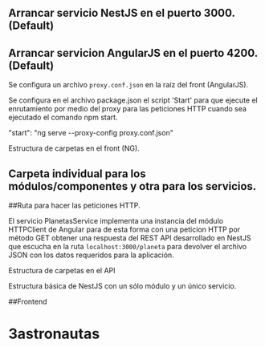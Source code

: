 ## Arrancar servicio NestJS en el puerto 3000. (Default)
## Arrancar servicion AngularJS en el puerto 4200. (Default)

Se configura un archivo `proxy.conf.json` en la raíz del front (AngularJS).

Se configura en el archivo package.json el script 'Start' para que ejecute el enrutamiento por medio del proxy para las peticiones HTTP cuando sea ejecutado el comando  npm start.

"start": "ng serve --proxy-config proxy.conf.json"

Estructura de carpetas en el front (NG).

## Carpeta individual para los módulos/componentes y otra para los servicios.

##Ruta para hacer las peticiones HTTP. 

El servicio PlanetasService implementa una instancia del módulo HTTPClient de Angular para de esta forma con una peticion HTTP por método GET obtener una respuesta del REST API desarrollado en NestJS que escucha en la ruta `localhost:3000/planeta` para devolver el archivo JSON con los datos requeridos para la aplicación.


Estructura de carpetas en el API

Estructura básica de NestJS con un sólo módulo y un único servicio.


##Frontend

# 3astronautas
